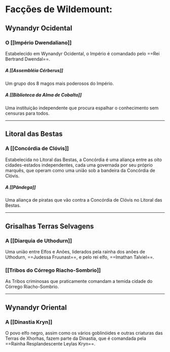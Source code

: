 # **Facções de Wildemount:**

## Wynandyr Ocidental
### O [[Império Dwendaliano]]
Estabelecido em Wynandyr Ocidental, o Império é comandado pelo ==Rei Bertrand Dwendal==.

##### A [[Assembléia Cérberus]]
Um grupo dos 8 magos mais poderosos do Império.

##### A [[Biblioteca da Alma de Cobalto]]
Uma instituição independente que procura espalhar o conhecimento sem censuras para todos.

---
## Litoral das Bestas
### A [[Concórdia de Clóvis]]
Estabelecida no Litoral das Bestas, a Concórdia é uma aliança entre as oito cidades-estados independentes, cada uma governada por seu próprio marquês, que operam como uma união sob a bandeira da Concórdia de Clóvis.

##### A [[Pândega]]
Uma aliança de piratas que vão contra a Concórdia de Clóvis no Litoral das Bestas.

---
## Grisalhas Terras Selvagens
### A [[Diarquia de Uthodurn]]
Uma união entre Elfos e Anões, liderados pela rainha dos anões de Uthodurn, ==Judessa Fruunast==, e pelo rei elfo, ==Imathan Talviel==.

### [[Tribos do Córrego Riacho-Sombrio]]
As Tribos criminosas que praticamente comandam a temida cidade do Córrego Riacho-Sombrio.

---
## Wynandyr Oriental
### A [[Dinastia Kryn]]
O povo elfo negro, assim como os vários goblinóides e outras criaturas das Terras de Xhorhas, fazem parte da Dinastia, que é comandada pela ==Rainha Resplandescente Leylas Kryn==.
